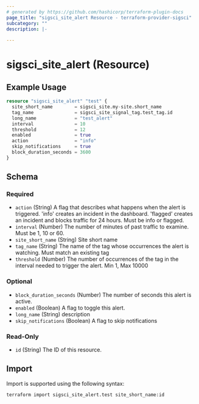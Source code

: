 ```yaml
---
# generated by https://github.com/hashicorp/terraform-plugin-docs
page_title: "sigsci_site_alert Resource - terraform-provider-sigsci"
subcategory: ""
description: |-
  
---
```


# sigsci_site_alert (Resource)



## Example Usage

```terraform
resource "sigsci_site_alert" "test" {
  site_short_name        = sigsci_site.my-site.short_name
  tag_name               = sigsci_site_signal_tag.test_tag.id
  long_name              = "test_alert"
  interval               = 10
  threshold              = 12
  enabled                = true
  action                 = "info"
  skip_notifications     = true
  block_duration_seconds = 3600
}
```

<!-- schema generated by tfplugindocs -->
## Schema

### Required

- `action` (String) A flag that describes what happens when the alert is triggered. 'info' creates an incident in the dashboard. 'flagged' creates an incident and blocks traffic for 24 hours. Must be info or flagged.
- `interval` (Number) The number of minutes of past traffic to examine. Must be 1, 10 or 60.
- `site_short_name` (String) Site short name
- `tag_name` (String) The name of the tag whose occurrences the alert is watching. Must match an existing tag
- `threshold` (Number) The number of occurrences of the tag in the interval needed to trigger the alert. Min 1, Max 10000

### Optional

- `block_duration_seconds` (Number) The number of seconds this alert is active.
- `enabled` (Boolean) A flag to toggle this alert.
- `long_name` (String) description
- `skip_notifications` (Boolean) A flag to skip notifications

### Read-Only

- `id` (String) The ID of this resource.

## Import

Import is supported using the following syntax:

```shell
terraform import sigsci_site_alert.test site_short_name:id
```

